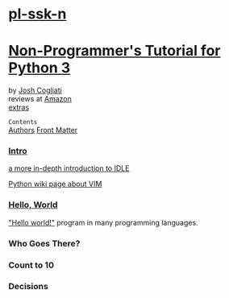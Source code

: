 # [pl-ssk-n](README.md)

# [Non-Programmer's Tutorial for Python 3](https://en.wikibooks.org/wiki/Non-Programmer%27s_Tutorial_for_Python_3)
by [Josh Cogliati](http://jjc.freeshell.org)  
reviews at [Amazon](https://www.amazon.com/Non-Programmers-Tutorial-Python-Josh-Cogliati/dp/1365101355#customerReviews)  
[extras](http://jjc.freeshell.org/easytut/)

```Contents```  
[Authors](https://en.wikibooks.org/wiki/Non-Programmer%27s_Tutorial_for_Python_3/Authors)
[Front Matter](https://en.wikibooks.org/wiki/Non-Programmer%27s_Tutorial_for_Python_3/Front_matter)

### [Intro](https://en.wikibooks.org/wiki/Non-Programmer%27s_Tutorial_for_Python_3/Intro)

[a more in-depth introduction to IDLE](http://www.hashcollision.org/hkn/python/idle_intro/index.html)

[Python wiki page about VIM](https://wiki.python.org/moin/Vim)

### [Hello, World](https://en.wikibooks.org/wiki/Non-Programmer%27s_Tutorial_for_Python_3/Hello,_World)

["Hello world!"](https://en.wikibooks.org/wiki/Computer_Programming/Hello_world) program in many programming languages.


### Who Goes There?

### Count to 10

### Decisions


